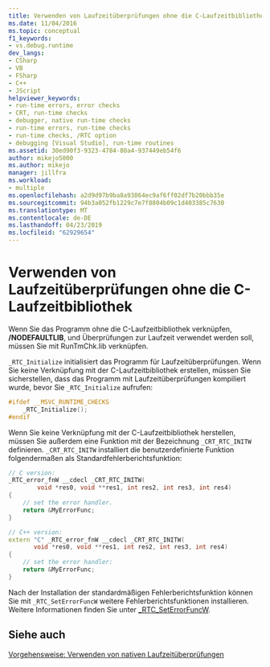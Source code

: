 ```yaml
---
title: Verwenden von Laufzeitüberprüfungen ohne die C-Laufzeitbibliothek | Microsoft-Dokumentation
ms.date: 11/04/2016
ms.topic: conceptual
f1_keywords:
- vs.debug.runtime
dev_langs:
- CSharp
- VB
- FSharp
- C++
- JScript
helpviewer_keywords:
- run-time errors, error checks
- CRT, run-time checks
- debugger, native run-time checks
- run-time errors, run-time checks
- run-time checks, /RTC option
- debugging [Visual Studio], run-time routines
ms.assetid: 30ed90f3-9323-4784-80a4-937449eb54f6
author: mikejo5000
ms.author: mikejo
manager: jillfra
ms.workload:
- multiple
ms.openlocfilehash: a2d9d97b9ba8a93864ec9af6ff02df7b20bbb35e
ms.sourcegitcommit: 94b3a052fb1229c7e7f8804b09c1d403385c7630
ms.translationtype: MT
ms.contentlocale: de-DE
ms.lasthandoff: 04/23/2019
ms.locfileid: "62929654"
---
```

# <a name="using-run-time-checks-without-the-c-run-time-library"></a>Verwenden von Laufzeitüberprüfungen ohne die C-Laufzeitbibliothek
Wenn Sie das Programm ohne die C-Laufzeitbibliothek verknüpfen, **/NODEFAULTLIB**, und Überprüfungen zur Laufzeit verwendet werden soll, müssen Sie mit RunTmChk.lib verknüpfen.

`_RTC_Initialize` initialisiert das Programm für Laufzeitüberprüfungen. Wenn Sie keine Verknüpfung mit der C-Laufzeitbibliothek erstellen, müssen Sie sicherstellen, dass das Programm mit Laufzeitüberprüfungen kompiliert wurde, bevor Sie `_RTC_Initialize` aufrufen:

```cpp
#ifdef __MSVC_RUNTIME_CHECKS
    _RTC_Initialize();
#endif
```

Wenn Sie keine Verknüpfung mit der C-Laufzeitbibliothek herstellen, müssen Sie außerdem eine Funktion mit der Bezeichnung `_CRT_RTC_INITW` definieren. `_CRT_RTC_INITW` installiert die benutzerdefinierte Funktion folgendermaßen als Standardfehlerberichtsfunktion:

```cpp
// C version:
_RTC_error_fnW __cdecl _CRT_RTC_INITW(
        void *res0, void **res1, int res2, int res3, int res4)
{
    // set the error handler.
    return &MyErrorFunc;
}

// C++ version:
extern "C" _RTC_error_fnW __cdecl _CRT_RTC_INITW(
       void *res0, void **res1, int res2, int res3, int res4)
{
    // set the error handler:
    return &MyErrorFunc;
}
```

Nach der Installation der standardmäßigen Fehlerberichtsfunktion können Sie mit `_RTC_SetErrorFuncW` weitere Fehlerberichtsfunktionen installieren. Weitere Informationen finden Sie unter [_RTC_SetErrorFuncW](/cpp/c-runtime-library/reference/rtc-seterrorfuncw).

## <a name="see-also"></a>Siehe auch
[Vorgehensweise: Verwenden von nativen Laufzeitüberprüfungen](../debugger/how-to-use-native-run-time-checks.md)
